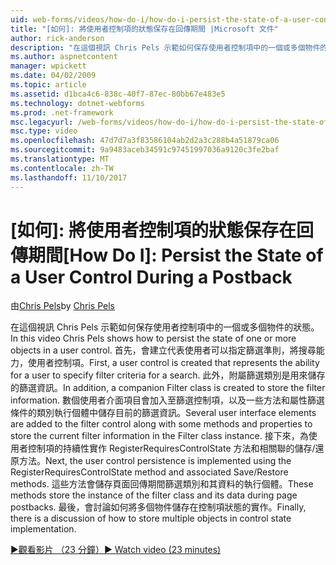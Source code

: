 ```yaml
---
uid: web-forms/videos/how-do-i/how-do-i-persist-the-state-of-a-user-control-during-a-postback
title: "[如何]: 將使用者控制項的狀態保存在回傳期間 |Microsoft 文件"
author: rick-anderson
description: "在這個視訊 Chris Pels 示範如何保存使用者控制項中的一個或多個物件的狀態。 首先，會建立代表 abilit 使用者控制項..."
ms.author: aspnetcontent
manager: wpickett
ms.date: 04/02/2009
ms.topic: article
ms.assetid: d1bca4c6-838c-40f7-87ec-80bb67e483e5
ms.technology: dotnet-webforms
ms.prod: .net-framework
msc.legacyurl: /web-forms/videos/how-do-i/how-do-i-persist-the-state-of-a-user-control-during-a-postback
msc.type: video
ms.openlocfilehash: 47d7d7a3f83586104ab2d2a3c288b4a51879ca06
ms.sourcegitcommit: 9a9483aceb34591c97451997036a9120c3fe2baf
ms.translationtype: MT
ms.contentlocale: zh-TW
ms.lasthandoff: 11/10/2017
---
```

<a name="how-do-i-persist-the-state-of-a-user-control-during-a-postback"></a><span data-ttu-id="87e2a-104">[如何]: 將使用者控制項的狀態保存在回傳期間</span><span class="sxs-lookup"><span data-stu-id="87e2a-104">[How Do I]: Persist the State of a User Control During a Postback</span></span>
====================
<span data-ttu-id="87e2a-105">由[Chris Pels](https://twitter.com/chrispels)</span><span class="sxs-lookup"><span data-stu-id="87e2a-105">by [Chris Pels](https://twitter.com/chrispels)</span></span>

<span data-ttu-id="87e2a-106">在這個視訊 Chris Pels 示範如何保存使用者控制項中的一個或多個物件的狀態。</span><span class="sxs-lookup"><span data-stu-id="87e2a-106">In this video Chris Pels shows how to persist the state of one or more objects in a user control.</span></span> <span data-ttu-id="87e2a-107">首先，會建立代表使用者可以指定篩選準則，將搜尋能力，使用者控制項。</span><span class="sxs-lookup"><span data-stu-id="87e2a-107">First, a user control is created that represents the ability for a user to specify filter criteria for a search.</span></span> <span data-ttu-id="87e2a-108">此外，附屬篩選類別是用來儲存的篩選資訊。</span><span class="sxs-lookup"><span data-stu-id="87e2a-108">In addition, a companion Filter class is created to store the filter information.</span></span> <span data-ttu-id="87e2a-109">數個使用者介面項目會加入至篩選控制項，以及一些方法和屬性篩選條件的類別執行個體中儲存目前的篩選資訊。</span><span class="sxs-lookup"><span data-stu-id="87e2a-109">Several user interface elements are added to the filter control along with some methods and properties to store the current filter information in the Filter class instance.</span></span> <span data-ttu-id="87e2a-110">接下來，為使用者控制項的持續性實作 RegisterRequiresControlState 方法和相關聯的儲存/還原方法。</span><span class="sxs-lookup"><span data-stu-id="87e2a-110">Next, the user control persistence is implemented using the RegisterRequiresControlState method and associated Save/Restore methods.</span></span> <span data-ttu-id="87e2a-111">這些方法會儲存頁面回傳期間篩選類別和其資料的執行個體。</span><span class="sxs-lookup"><span data-stu-id="87e2a-111">These methods store the instance of the filter class and its data during page postbacks.</span></span> <span data-ttu-id="87e2a-112">最後，會討論如何將多個物件儲存在控制項狀態的實作。</span><span class="sxs-lookup"><span data-stu-id="87e2a-112">Finally, there is a discussion of how to store multiple objects in control state implementation.</span></span>

[<span data-ttu-id="87e2a-113">&#9654;觀看影片 （23 分鐘）</span><span class="sxs-lookup"><span data-stu-id="87e2a-113">&#9654; Watch video (23 minutes)</span></span>](https://channel9.msdn.com/Blogs/ASP-NET-Site-Videos/how-do-i-persist-the-state-of-a-user-control-during-a-postback)

